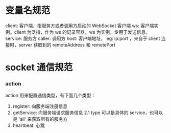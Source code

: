 
# 变量名规范

client: 客户端，指服务方或者调用方启动的 WebSocket 客户端
ws: 客户端实例。client 为泛指，作为 ws 的记录容器，ws 为实例，专用于发送信息。
service: 服务方
caller: 调用方
host: 客户端地址， eg: ip:port ，来自于 client 连接时，server 获取到的 remoteAddress 和 remotePort

# socket 通信规范
### action
action 用来配置通信类型，有下面几个类型：
1. register: 向服务端注册信息
2. getService: 向服务端请求服务信息
    2.1 type 可以是具体的 service，也可以是 'all' 来获取所有的服务方
3. heartbeat: 心跳
